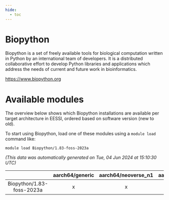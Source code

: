 ```yaml
---
hide:
  - toc
---
```


Biopython
=========


Biopython is a set of freely available tools for biological computation written in Python by an international team of developers. It is a distributed collaborative effort to develop Python libraries and applications which address the needs of current and future work in bioinformatics.

https://www.biopython.org
# Available modules


The overview below shows which Biopython installations are available per target architecture in EESSI, ordered based on software version (new to old).

To start using Biopython, load one of these modules using a `module load` command like:

```shell
module load Biopython/1.83-foss-2023a
```

*(This data was automatically generated on Tue, 04 Jun 2024 at 15:10:30 UTC)*  

| |aarch64/generic|aarch64/neoverse_n1|aarch64/neoverse_v1|x86_64/generic|x86_64/amd/zen2|x86_64/amd/zen3|x86_64/intel/haswell|x86_64/intel/skylake_avx512|
| :---: | :---: | :---: | :---: | :---: | :---: | :---: | :---: | :---: |
|Biopython/1.83-foss-2023a|x|x|x|x|x|x|x|x|
